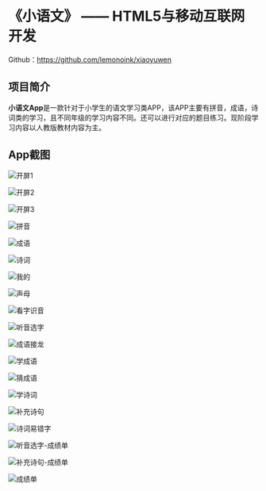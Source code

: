 # 《小语文》 —— HTML5与移动互联网开发

Github：https://github.com/lemonoink/xiaoyuwen

## 项目简介

**小语文App**是一款针对于小学生的语文学习类APP，该APP主要有拼音，成语，诗词类的学习，且不同年级的学习内容不同。还可以进行对应的题目练习。现阶段学习内容以人教版教材内容为主。

## App截图

![开屏1](./images/开屏1.png)

![开屏2](./images/开屏2.png)

![开屏3](./images/开屏3.png)

![拼音](./images/拼音.png)

![成语](./images/成语.png)

![诗词](./images/诗词.png)

![我的](./images/我的.png)

![声母](./images/声母.png)

![看字识音](./images/看字识音.png)

![听音选字](./images/听音选字.png)

![成语接龙](./images/成语接龙.png)

![学成语](./images/学成语.png)

![猜成语](./images/猜成语.png)

![学诗词](./images/学诗词.png)

![补充诗句](./images/补充诗句.png)

![诗词易错字](./images/诗词易错字.png)

![听音选字-成绩单](./images/听音选字-成绩单.png)

![补充诗句-成绩单](./images/补充诗句-成绩单.png)

![成绩单](./images/成绩单.png)

